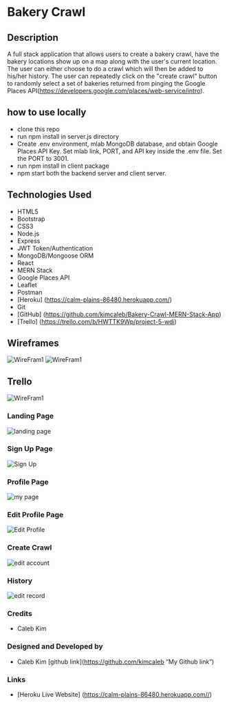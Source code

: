 # Bakery Crawl
## Description
A full stack application that allows users to create a bakery crawl, have the bakery locations show up on a map along with the user's current location. The user can either choose to do a crawl which will then be added to his/her history. The user can repeatedly click on the "create crawl" button to randomly select a set of bakeries returned from pinging the Google Places API(https://developers.google.com/places/web-service/intro). 

## how to use locally
* clone this repo
* run npm install in server.js directory
* Create .env environment, mlab MongoDB database, and obtain Google Places API Key. Set mlab link, PORT, and API key inside the .env file. Set the PORT to 3001. 
* run npm install in client package
* npm start both the backend server and client server. 

## Technologies Used
* HTML5 
* Bootstrap
* CSS3
* Node.js
* Express
* JWT Token/Authentication
* MongoDB/Mongoose ORM
* React
* MERN Stack
* Google Places API
* Leaflet
* Postman
* [Heroku] (https://calm-plains-86480.herokuapp.com/)
* Git
* [GitHub] (https://github.com/kimcaleb/Bakery-Crawl-MERN-Stack-App)
* [Trello] (https://trello.com/b/HWTTK9Wp/project-5-wdi)
## Wireframes
![WireFram1](https://i.imgur.com/tmnXVoC.jpg)
![WireFram1](https://i.imgur.com/H45g50o.jpg)

## Trello
![WireFram1](https://i.imgur.com/wWJFkAz.png)

### Landing Page
![landing page](https://i.imgur.com/P7oQJQO.png)

### Sign Up Page
![Sign Up](https://i.imgur.com/se5eunz.png)

### Profile Page
![my page](https://i.imgur.com/JWWuIvA.png)

### Edit Profile Page
![Edit Profile](https://i.imgur.com/0Vizq1x.png)

### Create Crawl
![edit account](https://i.imgur.com/3YyZ7UT.png)

### History
![edit record](https://i.imgur.com/bLglbOE.png)


### Credits

* Caleb Kim


### Designed and Developed by

* Caleb Kim [github link](https://github.com/kimcaleb “My Github link”) 


### Links
* [Heroku Live Website] (https://calm-plains-86480.herokuapp.com//)
